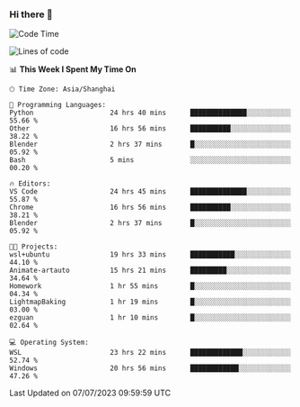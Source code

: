 ### Hi there 👋

<!--
**GwenKaplan/GwenKaplan** is a ✨ _special_ ✨ repository because its `README.md` (this file) appears on your GitHub profile.

Here are some ideas to get you started:

- 🔭 I’m currently working on ...
- 🌱 I’m currently learning ...
- 👯 I’m looking to collaborate on ...
- 🤔 I’m looking for help with ...
- 💬 Ask me about ...
- 📫 How to reach me: ...
- 😄 Pronouns: ...
- ⚡ Fun fact: ...
-->

<!--START_SECTION:waka-->
![Code Time](http://img.shields.io/badge/Code%20Time-151%20hrs%2048%20mins-blue)

![Lines of code](https://img.shields.io/badge/From%20Hello%20World%20I%27ve%20Written-2.2%20thousand%20lines%20of%20code-blue)

📊 **This Week I Spent My Time On** 

```text
🕑︎ Time Zone: Asia/Shanghai

💬 Programming Languages: 
Python                   24 hrs 40 mins      ██████████████░░░░░░░░░░░   55.66 % 
Other                    16 hrs 56 mins      ██████████░░░░░░░░░░░░░░░   38.22 % 
Blender                  2 hrs 37 mins       █░░░░░░░░░░░░░░░░░░░░░░░░   05.92 % 
Bash                     5 mins              ░░░░░░░░░░░░░░░░░░░░░░░░░   00.20 % 

🔥 Editors: 
VS Code                  24 hrs 45 mins      ██████████████░░░░░░░░░░░   55.87 % 
Chrome                   16 hrs 56 mins      ██████████░░░░░░░░░░░░░░░   38.21 % 
Blender                  2 hrs 37 mins       █░░░░░░░░░░░░░░░░░░░░░░░░   05.92 % 

🐱‍💻 Projects: 
wsl+ubuntu               19 hrs 33 mins      ███████████░░░░░░░░░░░░░░   44.10 % 
Animate-artauto          15 hrs 21 mins      █████████░░░░░░░░░░░░░░░░   34.64 % 
Homework                 1 hr 55 mins        █░░░░░░░░░░░░░░░░░░░░░░░░   04.34 % 
LightmapBaking           1 hr 19 mins        █░░░░░░░░░░░░░░░░░░░░░░░░   03.00 % 
ezguan                   1 hr 10 mins        █░░░░░░░░░░░░░░░░░░░░░░░░   02.64 % 

💻 Operating System: 
WSL                      23 hrs 22 mins      █████████████░░░░░░░░░░░░   52.74 % 
Windows                  20 hrs 56 mins      ████████████░░░░░░░░░░░░░   47.26 % 
```


 Last Updated on 07/07/2023 09:59:59 UTC
<!--END_SECTION:waka-->
